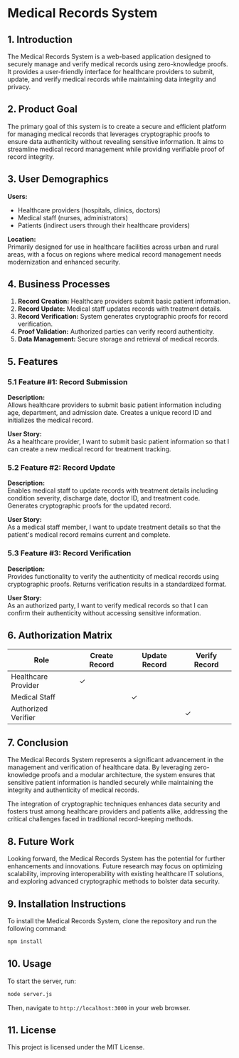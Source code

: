# Medical Records System

## 1. Introduction
The Medical Records System is a web-based application designed to securely manage and verify medical records using zero-knowledge proofs. It provides a user-friendly interface for healthcare providers to submit, update, and verify medical records while maintaining data integrity and privacy.

## 2. Product Goal
The primary goal of this system is to create a secure and efficient platform for managing medical records that leverages cryptographic proofs to ensure data authenticity without revealing sensitive information. It aims to streamline medical record management while providing verifiable proof of record integrity.

## 3. User Demographics
**Users:**  
- Healthcare providers (hospitals, clinics, doctors)  
- Medical staff (nurses, administrators)  
- Patients (indirect users through their healthcare providers)  

**Location:**  
Primarily designed for use in healthcare facilities across urban and rural areas, with a focus on regions where medical record management needs modernization and enhanced security.

## 4. Business Processes
1. **Record Creation:** Healthcare providers submit basic patient information.
2. **Record Update:** Medical staff updates records with treatment details.
3. **Record Verification:** System generates cryptographic proofs for record verification.
4. **Proof Validation:** Authorized parties can verify record authenticity.
5. **Data Management:** Secure storage and retrieval of medical records.

## 5. Features

### 5.1 Feature #1: Record Submission
**Description:**  
Allows healthcare providers to submit basic patient information including age, department, and admission date. Creates a unique record ID and initializes the medical record.

**User Story:**  
As a healthcare provider, I want to submit basic patient information so that I can create a new medical record for treatment tracking.

### 5.2 Feature #2: Record Update
**Description:**  
Enables medical staff to update records with treatment details including condition severity, discharge date, doctor ID, and treatment code. Generates cryptographic proofs for the updated record.

**User Story:**  
As a medical staff member, I want to update treatment details so that the patient's medical record remains current and complete.

### 5.3 Feature #3: Record Verification
**Description:**  
Provides functionality to verify the authenticity of medical records using cryptographic proofs. Returns verification results in a standardized format.

**User Story:**  
As an authorized party, I want to verify medical records so that I can confirm their authenticity without accessing sensitive information.

## 6. Authorization Matrix
| Role               | Create Record | Update Record | Verify Record |
|---------------------|---------------|---------------|--------------|
| Healthcare Provider | ✓             |               |              |
| Medical Staff        |               | ✓             |              |
| Authorized Verifier |               |               | ✓            |

## 7. Conclusion
The Medical Records System represents a significant advancement in the management and verification of healthcare data. By leveraging zero-knowledge proofs and a modular architecture, the system ensures that sensitive patient information is handled securely while maintaining the integrity and authenticity of medical records. 

The integration of cryptographic techniques enhances data security and fosters trust among healthcare providers and patients alike, addressing the critical challenges faced in traditional record-keeping methods.

## 8. Future Work
Looking forward, the Medical Records System has the potential for further enhancements and innovations. Future research may focus on optimizing scalability, improving interoperability with existing healthcare IT solutions, and exploring advanced cryptographic methods to bolster data security.

## 9. Installation Instructions
To install the Medical Records System, clone the repository and run the following command:
```bash
npm install
```

## 10. Usage
To start the server, run:
```bash
node server.js
```
Then, navigate to `http://localhost:3000` in your web browser.

## 11. License
This project is licensed under the MIT License.
